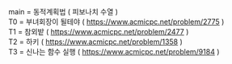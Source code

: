 main = 동적계획법 ( 피보나치 수열 )  
T0 = 부녀회장이 될테야 ( https://www.acmicpc.net/problem/2775 )  
T1 = 참외밭 ( https://www.acmicpc.net/problem/2477 )  
T2 = 하키 ( https://www.acmicpc.net/problem/1358 )  
T3 = 신나는 함수 실행 ( https://www.acmicpc.net/problem/9184 )  
